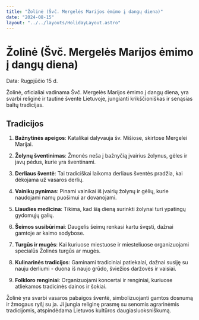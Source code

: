 ```yaml
---
title: "Žolinė (Švč. Mergelės Marijos ėmimo į dangų diena)"
date: "2024-08-15"
layout: "../../layouts/HolidayLayout.astro"
---
```


# Žolinė (Švč. Mergelės Marijos ėmimo į dangų diena)

Data: Rugpjūčio 15 d.

Žolinė, oficialiai vadinama Švč. Mergelės Marijos ėmimo į dangų diena, yra svarbi religinė ir tautinė šventė Lietuvoje, jungianti krikščioniškas ir senąsias baltų tradicijas.

## Tradicijos

1. **Bažnytinės apeigos**: Katalikai dalyvauja šv. Mišiose, skirtose Mergelei Marijai.

2. **Žolynų šventinimas**: Žmonės neša į bažnyčią įvairius žolynus, gėles ir javų pėdus, kurie yra šventinami.

3. **Derliaus šventė**: Tai tradiciškai laikoma derliaus šventės pradžia, kai dėkojama už vasaros derlių.

4. **Vainikų pynimas**: Pinami vainikai iš įvairių žolynų ir gėlių, kurie naudojami namų puošimui ar dovanojami.

5. **Liaudies medicina**: Tikima, kad šią dieną surinkti žolynai turi ypatingų gydomųjų galių.

6. **Šeimos susibūrimai**: Daugelis šeimų renkasi kartu švęsti, dažnai gamtoje ar kaimo sodybose.

7. **Turgūs ir mugės**: Kai kuriuose miestuose ir miesteliuose organizuojami specialūs Žolinės turgūs ar mugės.

8. **Kulinarinės tradicijos**: Gaminami tradiciniai patiekalai, dažnai susiję su nauju derliumi - duona iš naujo grūdo, šviežios daržovės ir vaisiai.

9. **Folkloro renginiai**: Organizuojami koncertai ir renginiai, kuriuose atliekamos tradicinės dainos ir šokiai.

Žolinė yra svarbi vasaros pabaigos šventė, simbolizuojanti gamtos dosnumą ir žmogaus ryšį su ja. Ji jungia religinę prasmę su senomis agrarinėmis tradicijomis, atspindėdama Lietuvos kultūros daugiasluoksniškumą.